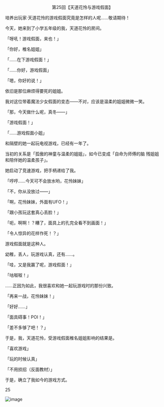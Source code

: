 <p align="center">第25回【天道花怜与游戏假面】</p>

培养出玩家·天道花怜的游戏假面究竟是怎样的人呢……敬请期待！

今天，她来到了小学五年级的我，天道花怜的房间。

「呀吼！游戏假面，来也！」

「你好，椎名姐姐」

「……在下游戏假面！」

「……你好，游戏假面」

「嗯，你好的说！」

依旧是那位麻烦得要死的姐姐。

我对这位带着魔法少女假面的变态——不对，应该是温柔的姐姐微微一笑。

「那，今天做什么呢，真冬——」

「游戏假面！」

「……游戏假面小姐」

和隔壁的她一起玩电视游戏，已经有一年了。

当初的关系是「孤傲的神童与温柔的姐姐」，如今已变成「自命为师傅的脑 残姐姐和陪伴她的温柔孩子」。

她启动了竞速游戏，把手柄递给了我。

「哼哼……今天可不会放水哟，花怜妹妹」

「不，你从没放过——」

「啊，花怜妹妹，外面有UFO！」

「跟小孩玩这套真心丢脸！」

「呃，啊啊！？糟了，面具上的孔完全看不到画面！」

「令人惊异的花样作死！？」

游戏假面就是这种人。

幼稚，丢人，玩游戏认真，还有……。

「哇，又是我赢了呢，游戏假面！」

「咕呶呶！」

……正因为如此，我很喜欢和她一起玩游戏时的那份兴致。

「再来一战，花怜妹妹！」

「好好……」

「面具碍事！POI！」

「差不多够了吧！？」

于是，我，天道花怜，受游戏假面椎名姐姐影响的结果是。

「喜欢游戏」

「玩的时候认真」

「不用损招（反面教材）」

于是，确立了我如今的游戏方式。

25

![image](http://pic.wenku8.com/pictures/2/2082/107166/133308.jpg)

